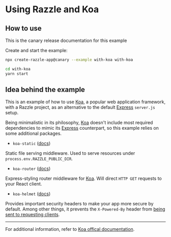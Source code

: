 # Using Razzle and Koa

## How to use

<!-- START install generated instructions please keep comment here to allow auto update -->
<!-- DON'T EDIT THIS SECTION, INSTEAD RE-RUN yarn update-examples TO UPDATE -->
This is the canary release documentation for this example

Create and start the example:

```bash
npx create-razzle-app@canary --example with-koa with-koa

cd with-koa
yarn start
```
<!-- END install generated instructions please keep comment here to allow auto update -->

## Idea behind the example

This is an example of how to use [Koa][koa], a popular web application framework, with a Razzle project, as an alternative to the default [Express][express] `server.js` setup.

Being minimalistic in its philosophy, [Koa][koa] doesn't include most required dependencies to mimic its [Express][express] counterpart, so this example relies on some additional packages.

- `koa-static` ([docs][koa-static])

Static file serving middleware. Used to serve resources under `process.env.RAZZLE_PUBLIC_DIR`.

- `koa-router` ([docs][koa-router])

Express-styling router middleware for [Koa][koa]. Will direct `HTTP GET` requests to your React client.

- `koa-helmet` ([docs][koa-helmet])

Provides important security headers to make your app more secure by default. Among other things, it prevents the `X-Powered-By` header from [being sent to requesting clients][hide-powered-by].

---

For additional information, refer to [Koa offical documentation][koa-docs].

[razzle-repo]: https://github.com/jaredpalmer/razzle.git
[koa]: http://koajs.com
[express]: https://expressjs.com/
[koa-static]: https://github.com/koajs/static
[koa-router]: https://github.com/alexmingoia/koa-router
[koa-helmet]: https://github.com/venables/koa-helmet
[hide-powered-by]: https://helmetjs.github.io/docs/hide-powered-by/
[koa-docs]: https://github.com/koajs/koa/tree/master/docs
